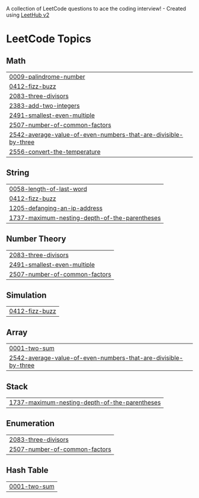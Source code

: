 A collection of LeetCode questions to ace the coding interview! - Created using [LeetHub v2](https://github.com/arunbhardwaj/LeetHub-2.0)
<!---LeetCode Topics Start-->
# LeetCode Topics
## Math
|  |
| ------- |
| [0009-palindrome-number](https://github.com/NaveenThomas21/leet-code/tree/master/0009-palindrome-number) |
| [0412-fizz-buzz](https://github.com/NaveenThomas21/leet-code/tree/master/0412-fizz-buzz) |
| [2083-three-divisors](https://github.com/NaveenThomas21/leet-code/tree/master/2083-three-divisors) |
| [2383-add-two-integers](https://github.com/NaveenThomas21/leet-code/tree/master/2383-add-two-integers) |
| [2491-smallest-even-multiple](https://github.com/NaveenThomas21/leet-code/tree/master/2491-smallest-even-multiple) |
| [2507-number-of-common-factors](https://github.com/NaveenThomas21/leet-code/tree/master/2507-number-of-common-factors) |
| [2542-average-value-of-even-numbers-that-are-divisible-by-three](https://github.com/NaveenThomas21/leet-code/tree/master/2542-average-value-of-even-numbers-that-are-divisible-by-three) |
| [2556-convert-the-temperature](https://github.com/NaveenThomas21/leet-code/tree/master/2556-convert-the-temperature) |
## String
|  |
| ------- |
| [0058-length-of-last-word](https://github.com/NaveenThomas21/leet-code/tree/master/0058-length-of-last-word) |
| [0412-fizz-buzz](https://github.com/NaveenThomas21/leet-code/tree/master/0412-fizz-buzz) |
| [1205-defanging-an-ip-address](https://github.com/NaveenThomas21/leet-code/tree/master/1205-defanging-an-ip-address) |
| [1737-maximum-nesting-depth-of-the-parentheses](https://github.com/NaveenThomas21/leet-code/tree/master/1737-maximum-nesting-depth-of-the-parentheses) |
## Number Theory
|  |
| ------- |
| [2083-three-divisors](https://github.com/NaveenThomas21/leet-code/tree/master/2083-three-divisors) |
| [2491-smallest-even-multiple](https://github.com/NaveenThomas21/leet-code/tree/master/2491-smallest-even-multiple) |
| [2507-number-of-common-factors](https://github.com/NaveenThomas21/leet-code/tree/master/2507-number-of-common-factors) |
## Simulation
|  |
| ------- |
| [0412-fizz-buzz](https://github.com/NaveenThomas21/leet-code/tree/master/0412-fizz-buzz) |
## Array
|  |
| ------- |
| [0001-two-sum](https://github.com/NaveenThomas21/leet-code/tree/master/0001-two-sum) |
| [2542-average-value-of-even-numbers-that-are-divisible-by-three](https://github.com/NaveenThomas21/leet-code/tree/master/2542-average-value-of-even-numbers-that-are-divisible-by-three) |
## Stack
|  |
| ------- |
| [1737-maximum-nesting-depth-of-the-parentheses](https://github.com/NaveenThomas21/leet-code/tree/master/1737-maximum-nesting-depth-of-the-parentheses) |
## Enumeration
|  |
| ------- |
| [2083-three-divisors](https://github.com/NaveenThomas21/leet-code/tree/master/2083-three-divisors) |
| [2507-number-of-common-factors](https://github.com/NaveenThomas21/leet-code/tree/master/2507-number-of-common-factors) |
## Hash Table
|  |
| ------- |
| [0001-two-sum](https://github.com/NaveenThomas21/leet-code/tree/master/0001-two-sum) |
<!---LeetCode Topics End-->